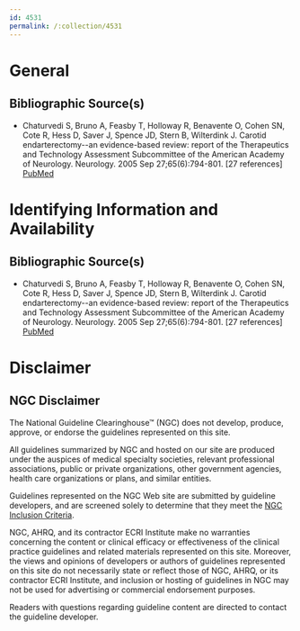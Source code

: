 ```yaml
---
id: 4531
permalink: /:collection/4531
---
```


# General

## Bibliographic Source(s)

- Chaturvedi S, Bruno A, Feasby T, Holloway R, Benavente O, Cohen SN, Cote R, Hess D, Saver J, Spence JD, Stern B, Wilterdink J. Carotid endarterectomy--an evidence-based review: report of the Therapeutics and Technology Assessment Subcommittee of the American Academy of Neurology. Neurology. 2005 Sep 27;65(6):794-801. [27 references] [ PubMed ](http://www.ncbi.nlm.nih.gov/entrez/query.fcgi?cmd=Retrieve&db=pubmed&dopt=Abstract&list_uids=16186516)

# Identifying Information and Availability

## Bibliographic Source(s)

- Chaturvedi S, Bruno A, Feasby T, Holloway R, Benavente O, Cohen SN, Cote R, Hess D, Saver J, Spence JD, Stern B, Wilterdink J. Carotid endarterectomy--an evidence-based review: report of the Therapeutics and Technology Assessment Subcommittee of the American Academy of Neurology. Neurology. 2005 Sep 27;65(6):794-801. [27 references] [ PubMed ](http://www.ncbi.nlm.nih.gov/entrez/query.fcgi?cmd=Retrieve&db=pubmed&dopt=Abstract&list_uids=16186516)

# Disclaimer

## NGC Disclaimer

The National Guideline Clearinghouse™ (NGC) does not develop, produce, approve, or endorse the guidelines represented on this site.

All guidelines summarized by NGC and hosted on our site are produced under the auspices of medical specialty societies, relevant professional associations, public or private organizations, other government agencies, health care organizations or plans, and similar entities.

Guidelines represented on the NGC Web site are submitted by guideline developers, and are screened solely to determine that they meet the [NGC Inclusion Criteria](/help-and-about/summaries/inclusion-criteria).

NGC, AHRQ, and its contractor ECRI Institute make no warranties concerning the content or clinical efficacy or effectiveness of the clinical practice guidelines and related materials represented on this site. Moreover, the views and opinions of developers or authors of guidelines represented on this site do not necessarily state or reflect those of NGC, AHRQ, or its contractor ECRI Institute, and inclusion or hosting of guidelines in NGC may not be used for advertising or commercial endorsement purposes.

Readers with questions regarding guideline content are directed to contact the guideline developer.

